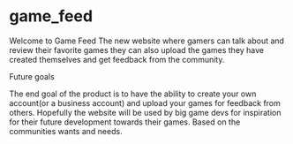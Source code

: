 # game_feed

Welcome to Game Feed 
The new website where gamers can talk about and review their favorite games
they can also upload the games they have created themselves and get feedback from the community.

Future goals

The end goal of the product is to have the ability to create your own account(or a business account)
and upload your games for feedback from others. Hopefully the website will be used by big game devs 
for inspiration for their future development towards their games. Based on the communities wants and
needs.

